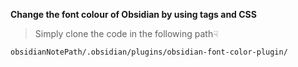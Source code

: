 **Change the font colour of Obsidian by using tags and CSS**

> Simply clone the code in the following path☟

```
obsidianNotePath/.obsidian/plugins/obsidian-font-color-plugin/
```
